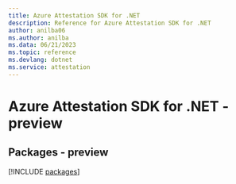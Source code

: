 ```yaml
---
title: Azure Attestation SDK for .NET
description: Reference for Azure Attestation SDK for .NET
author: anilba06
ms.author: anilba
ms.data: 06/21/2023
ms.topic: reference
ms.devlang: dotnet
ms.service: attestation
---
```

# Azure Attestation SDK for .NET - preview
## Packages - preview
[!INCLUDE [packages](attestation-index.md)]